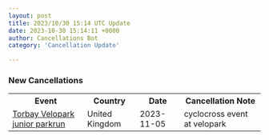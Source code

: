 ```yaml
---
layout: post
title: 2023/10/30 15:14 UTC Update
date: 2023-10-30 15:14:11 +0000
author: Cancellations Bot
category: 'Cancellation Update'

---
```


<h3>New Cancellations</h3>
<div class='hscrollable'>
<table style='width: 100%'>
    <tr>
        <th>Event</th>
        <th>Country</th>
        <th>Date</th>
        <th>Cancellation Note</th>
    </tr>
    <tr>
        <td><a href="https://www.parkrun.org.uk/torbayvelopark-juniors">Torbay Velopark junior parkrun</a></td>
        <td>United Kingdom</td>
        <td>2023-11-05</td>
        <td>cyclocross event at velopark</td>
    </tr>
</table>
</div>
